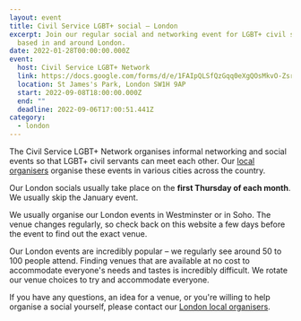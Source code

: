 ```yaml
---
layout: event
title: Civil Service LGBT+ social – London
excerpt: Join our regular social and networking event for LGBT+ civil servants
  based in and around London.
date: 2022-01-28T00:00:00.000Z
event:
  host: Civil Service LGBT+ Network
  link: https://docs.google.com/forms/d/e/1FAIpQLSfQzGqq0eXgQOsMkvO-ZsrPRBO7rlITr2VnTR0Y1IaCN_ZRuA/viewform?usp=sf_link
  location: St James's Park, London SW1H 9AP
  start: 2022-09-08T18:00:00.000Z
  end: ""
  deadline: 2022-09-06T17:00:51.441Z
category:
  - london
---
```


The Civil Service LGBT+ Network organises informal networking and social events so that LGBT+ civil servants can meet each other. Our [local organisers](/team) organise these events in various cities across the country.

Our London socials usually take place on the **first Thursday of each month**. We usually skip the January event.

We usually organise our London events in Westminster or in Soho. The venue changes regularly, so check back on this website a few days before the event to find out the exact venue. 

Our London events are incredibly popular – we regularly see around 50 to 100 people attend. Finding venues that are available at no cost to accommodate everyone's needs and tastes is incredibly difficult. We rotate our venue choices to try and accommodate everyone.

If you have any questions, an idea for a venue, or you're willing to help organise a social yourself, please contact our [London local organisers](/team).
